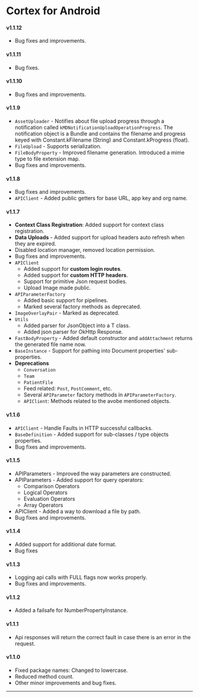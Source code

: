 # Cortex for Android

#### v1.1.12

- Bug fixes and improvements.

#### v1.1.11

- Bug fixes.

#### v1.1.10

- Bug fixes and improvements.

#### v1.1.9

- `AssetUploader` - Notifies about file upload progress through a notification called `kMDNotificationUploadOperationProgress`. The notification object is a Bundle and contains the filename and progress keyed with Constant.kFilename (String) and Constant.kProgress (float).
- `FileUpload` - Supports serialization.
- `FileBodyProperty` - Improved filename generation. Introduced a mime type to file extension map.
- Bug fixes and improvements.

#### v1.1.8

- Bug fixes and improvements.
- `APIClient` - Added public getters for base URL, app key and org name.

#### v1.1.7

- **Context Class Registration**: Added support for context class registration.
- **Data Uploads** - Added support for upload headers auto refresh when they are expired.
- Disabled location manager, removed location permission.
- Bug fixes and improvements.
- `APIClient` 
   - Added support for **custom login routes**.
   - Added support for **custom HTTP headers**.
   - Support for primitive Json request bodies.
   - Upload Image made public.
- `APIParameterFactory`
   - Added basic support for pipelines.
   - Marked several factory methods as deprecated.
- `ImageOverlayPair` - Marked as deprecated.
- `Utils`
   - Added parser for JsonObject into a T class.
   - Added json parser for OkHttp Response.
- `FastBodyProperty` - Added default constructor and `addAttachment` returns the generated file name now.
- `BaseInstance` - Support for pathing into Document properties' sub-properties.
- **Deprecations**
   - `Conversation`
   - `Team`
   - `PatientFile`
   - Feed related: `Post`, `PostComment`, etc.
   - Several `APIParameter` factory methods in `APIParameterFactory`.
   - `APIClient`: Methods related to the avobe mentioned objects.

#### v1.1.6

- `APIClient` - Handle Faults in HTTP successful callbacks.
- `BaseDefinition` - Added support for sub-classes / type objects properties.
- Bug fixes and improvements.

#### v1.1.5

- APIParameters - Improved the way parameters are constructed.
- APIParameters - Added support for query operators:
   - Comparison Operators
   - Logical Operators
   - Evaluation Operators
   - Array Operators
- APIClient - Added a way to download a file by path.
- Bug fixes and improvements.

#### v1.1.4

- Added support for additional date format.
- Bug fixes

#### v1.1.3

- Logging api calls with FULL flags now works properly.
- Bug fixes and improvements.
    
#### v1.1.2

- Added a failsafe for NumberPropertyInstance.

#### v1.1.1

- Api responses will return the correct fault in case there is an error in the request.

#### v1.1.0

- Fixed package names: Changed to lowercase.
- Reduced method count.
- Other minor improvements and bug fixes.

---

